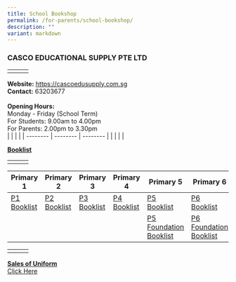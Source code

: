 ```yaml
---
title: School Bookshop
permalink: /for-parents/school-bookshop/
description: ""
variant: markdown
---
```

### CASCO EDUCATIONAL SUPPLY PTE LTD



| |  |  |
| -------- | -------- | -------- |
|      |      |      |

<b>Website:</b> [https://cascoedusupply.com.sg ](https://cascoedusupply.com.sg )<br>
<b>Contact:</b> 63203677 <br>
<br>
<b>Opening Hours:</b><br>
Monday - Friday (School Term)<br>
For Students: 9.00am to 4.00pm<br>
For Parents: 2.00pm to 3.30pm<br>
| |  |  |
| -------- | -------- | -------- |
|      |      |      |

<b><u>Booklist</u></b>

| |  |  |
| -------- | -------- | -------- |
|      |      |      |

| Primary 1 | Primary 2 | Primary 3 | Primary 4 | Primary 5 | Primary 6 |
| -------- | -------- | -------- | -------- | -------- | -------- |
| [P1 Booklist](/files/School%20Bookshop/2023/P1_Booklist.pdf)     | [P2 Booklist](/files/School%20Bookshop/2023/P2_Booklist.pdf)     | [P3 Booklist](/files/School%20Bookshop/2023/P3_Booklist.pdf)    | [P4 Booklist](/files/School%20Bookshop/2023/P4_Booklist.pdf)     | [P5 Booklist](/files/School%20Bookshop/2023/P5_Booklist.pdf)     | [P6 Booklist](/files/School%20Bookshop/2023/P6_Booklist.pdf)     |
|  |  |  |  | [P5 Foundation Booklist](/files/School%20Bookshop/2023/P5_Foundation_Booklist.pdf) | [P6 Foundation Booklist](/files/School%20Bookshop/2023/P6_Foundation_Booklist.pdf) |


| |  |  |
| -------- | -------- | -------- |
|      |      |      |



<b><u>Sales of Uniform</u></b><br>
[Click Here](/files/School%20Bookshop/2023/Sale_of_Uniform.pdf)

